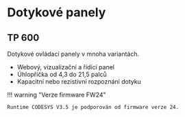 # Dotykové panely
## TP 600
Dotykové ovládací panely v mnoha variantách.

- Webový, vizualizační a řídící panel
- Úhlopříčka od 4,3 do 21,5 palců
- Kapacitní nebo rezistivní rozpoznání dotyku

!!! warning "Verze firmware FW24"

    Runtime CODESYS V3.5 je podporován od firmware verze 24.
